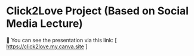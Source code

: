# Click2Love Project (Based on Social Media Lecture)

🎯 You can see the presentation via this link: [ https://click2love.my.canva.site ]
